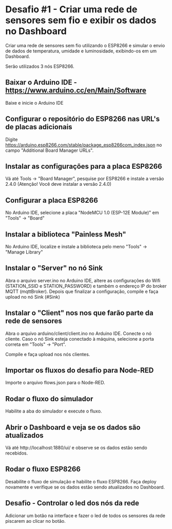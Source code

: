 # Desafio #1 - Criar uma rede de sensores sem fio e exibir os dados no Dashboard

Criar uma rede de sensores sem fio utilizando o ESP8266 e simular o envio de dados de temperatura, umidade e luminosidade, exibindo-os em um Dashboard.

Serão utilizados 3 nós ESP8266. 

## Baixar o Arduino IDE - https://www.arduino.cc/en/Main/Software

Baixe e inicie o Arduino IDE

## Configurar o repositório do ESP8266 nas URL's de placas adicionais

Digite https://arduino.esp8266.com/stable/package_esp8266com_index.json no campo "Additional Board Manager URLs". 

## Instalar as configurações para a placa ESP8266

Vá até Tools -> "Board Manager", pesquise por ESP8266 e instale a versão 2.4.0 (Atenção! Você deve instalar a versão 2.4.0)

## Configurar a placa ESP8266 

No Arduino IDE, selecione a placa "NodeMCU 1.0 (ESP-12E Module)" em "Tools" -> "Board"

## Instalar a biblioteca "Painless Mesh"

No Arduino IDE, localize e instale a biblioteca pelo meno "Tools" -> "Manage Library"

## Instalar o "Server" no nó Sink

Abra o arquivo server.ino no Arduino IDE, altere as configurações do Wifi (STATION_SSID e STATION_PASSWORD) e também o endereço IP do broker MQTT (mqttBroker). Depois que finalizar a configuração, compile e faça upload no nó Sink (#Sink)

## Instalar o "Client" nos nos que farão parte da rede de sensores

Abra o arquivo arduino/client/client.ino no Arduino IDE. Conecte o nó cliente. Caso o nó Sink esteja conectado à máquina, selecione a porta correta em "Tools" -> "Port".

Compile e faça upload nos nós clientes.

## Importar os fluxos do desafio para Node-RED

Importe o arquivo flows.json para o Node-RED.

## Rodar o fluxo do simulador

Habilite a aba do simulador e execute o fluxo.

## Abrir o Dashboard e veja se os dados são atualizados

Vá até http://localhost:1880/ui/ e observe se os dados estão sendo recebidos.

## Rodar o fluxo ESP8266

Desabilite o fluxo de simulação e habilite o fluxo ESP8266. Faça deploy novamente e verifique se os dados estão sendo atualizados no Dashboard.

## Desafio - Controlar o led dos nós da rede

Adicionar um botão na interface e fazer o led de todos os sensores da rede piscarem ao clicar no botão.






